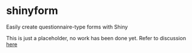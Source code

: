 # shinyform
Easily create questionnaire-type forms with Shiny 


This is just a placeholder, no work has been done yet. Refer to discussion [here](http://deanattali.com/2015/06/14/mimicking-google-form-shiny/)
